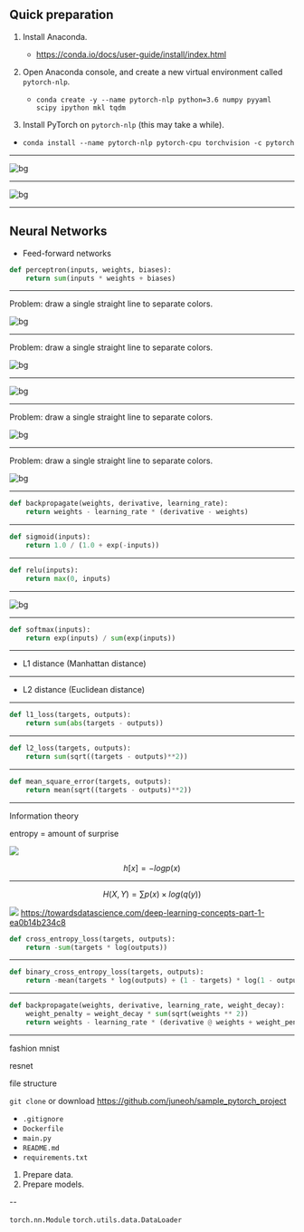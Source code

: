 ## Quick preparation

1. Install Anaconda.
   * https://conda.io/docs/user-guide/install/index.html

2. Open Anaconda console, and create a new virtual environment called `pytorch-nlp`.
   * `conda create -y --name pytorch-nlp python=3.6 numpy pyyaml scipy ipython mkl tqdm`

3. Install PyTorch on `pytorch-nlp` (this may take a while).
  * `conda install --name pytorch-nlp pytorch-cpu torchvision -c pytorch`

---

<!--
  *template: center
  *footer: A knowledge base system
-->

![bg]("images/01/knowledge_base.jpg")

---

<!--
  *template: center
  *footer: A modelling of the McCulloch-Pitts neuron
-->

![bg]("images/01/mcculloch_pitts_neuron.jpg")

---

## Neural Networks

* Feed-forward networks

```python
def perceptron(inputs, weights, biases):
    return sum(inputs * weights + biases)
```

---

<!--
  *template: center
  *footer: http://colah.github.io/posts/2014-03-NN-Manifolds-Topology/
-->

Problem: draw a single straight line to separate colors.

![bg]("images/01/linear_classifier_1.jpg")

---

<!--
  *template: center
  *footer: http://colah.github.io/posts/2014-03-NN-Manifolds-Topology/
-->

Problem: draw a single straight line to separate colors.

![bg]("images/01/linear_classifier_2.jpg")

---

![bg]("images/01/matrix.jpg")

---

<!--
  *template: center
  *footer: http://colah.github.io/posts/2014-03-NN-Manifolds-Topology/
-->

Problem: draw a single straight line to separate colors.

![bg]("images/01/linear_classifier_3.jpg")

---

<!--
  *template: center
  *footer: http://colah.github.io/posts/2014-03-NN-Manifolds-Topology/
-->

Problem: draw a single straight line to separate colors.

![bg]("images/01/linear_classifier_4.jpg")

---

```python
def backpropagate(weights, derivative, learning_rate):
    return weights - learning_rate * (derivative - weights)
```

---

```python
def sigmoid(inputs):
    return 1.0 / (1.0 + exp(-inputs))
```

---

```python
def relu(inputs):
    return max(0, inputs)
```

---

<!-- *footer: http://cs231n.stanford.edu/slides/2018/cs231n_2018_lecture03.pdf
-->

![bg](images/01/classification_results.png)

---

```python
def softmax(inputs):
    return exp(inputs) / sum(exp(inputs))
```

---

* L1 distance (Manhattan distance)

---

* L2 distance (Euclidean distance)

---

```python
def l1_loss(targets, outputs):
    return sum(abs(targets - outputs))
```

---

```python
def l2_loss(targets, outputs):
    return sum(sqrt((targets - outputs)**2))
```

---

```python
def mean_square_error(targets, outputs):
    return mean(sqrt((targets - outputs)**2))
```

---

Information theory

entropy = amount of surprise

![](images/01/log_function.jpg)

$$h[x] = -log p(x)$$

---

$$H(X, Y) = \sum p(x) \times log(q(y))$$

![](cross_entropy.jpg)
https://towardsdatascience.com/deep-learning-concepts-part-1-ea0b14b234c8

```python
def cross_entropy_loss(targets, outputs):
    return -sum(targets * log(outputs))
```

---

```python
def binary_cross_entropy_loss(targets, outputs):
    return -mean(targets * log(outputs) + (1 - targets) * log(1 - outputs))
```

---

```python
def backpropagate(weights, derivative, learning_rate, weight_decay):
    weight_penalty = weight_decay * sum(sqrt(weights ** 2))
    return weights - learning_rate * (derivative @ weights + weight_penalty)
```

---

fashion mnist

resnet

file structure

`git clone` or download https://github.com/juneoh/sample_pytorch_project

* `.gitignore`
* `Dockerfile`
* `main.py`
* `README.md`
* `requirements.txt`


1. Prepare data.
2. Prepare models.

--

`torch.nn.Module`
`torch.utils.data.DataLoader`
